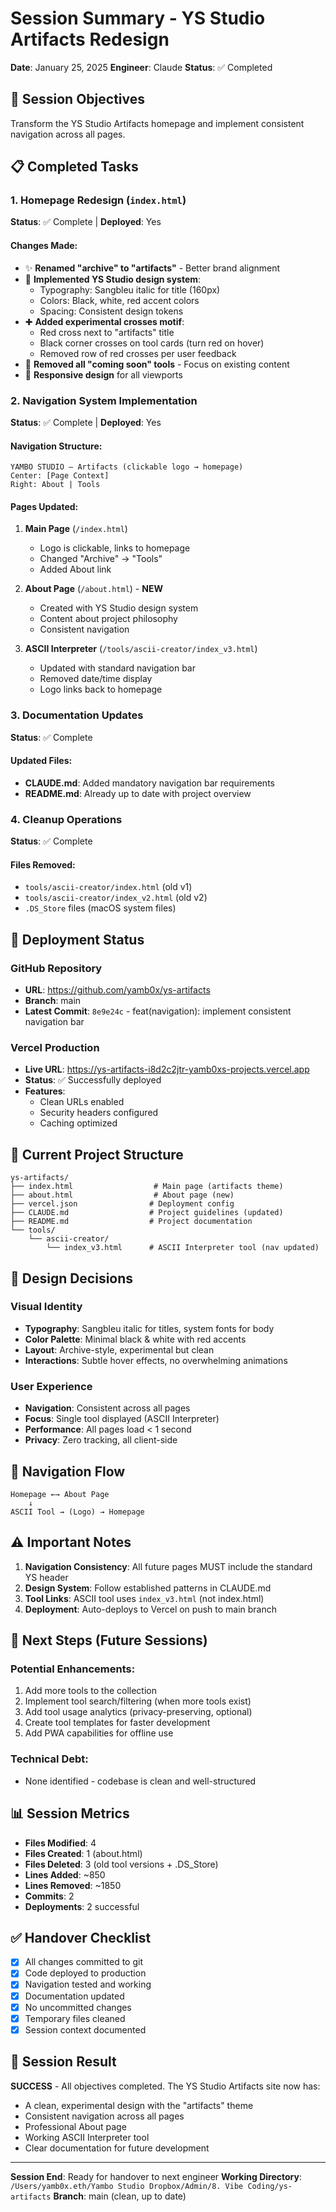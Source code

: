 # Session Summary - YS Studio Artifacts Redesign
**Date**: January 25, 2025
**Engineer**: Claude
**Status**: ✅ Completed

## 🎯 Session Objectives
Transform the YS Studio Artifacts homepage and implement consistent navigation across all pages.

## 📋 Completed Tasks

### 1. Homepage Redesign (`index.html`)
**Status**: ✅ Complete | **Deployed**: Yes

#### Changes Made:
- ✨ **Renamed "archive" to "artifacts"** - Better brand alignment
- 🎨 **Implemented YS Studio design system**:
  - Typography: Sangbleu italic for title (160px)
  - Colors: Black, white, red accent colors
  - Spacing: Consistent design tokens
- ✚ **Added experimental crosses motif**:
  - Red cross next to "artifacts" title
  - Black corner crosses on tool cards (turn red on hover)
  - Removed row of red crosses per user feedback
- 🧹 **Removed all "coming soon" tools** - Focus on existing content
- 📱 **Responsive design** for all viewports

### 2. Navigation System Implementation
**Status**: ✅ Complete | **Deployed**: Yes

#### Navigation Structure:
```
YAMBO STUDIO — Artifacts (clickable logo → homepage)
Center: [Page Context]
Right: About | Tools
```

#### Pages Updated:
1. **Main Page** (`/index.html`)
   - Logo is clickable, links to homepage
   - Changed "Archive" → "Tools"
   - Added About link

2. **About Page** (`/about.html`) - **NEW**
   - Created with YS Studio design system
   - Content about project philosophy
   - Consistent navigation

3. **ASCII Interpreter** (`/tools/ascii-creator/index_v3.html`)
   - Updated with standard navigation bar
   - Removed date/time display
   - Logo links back to homepage

### 3. Documentation Updates
**Status**: ✅ Complete

#### Updated Files:
- **CLAUDE.md**: Added mandatory navigation bar requirements
- **README.md**: Already up to date with project overview

### 4. Cleanup Operations
**Status**: ✅ Complete

#### Files Removed:
- `tools/ascii-creator/index.html` (old v1)
- `tools/ascii-creator/index_v2.html` (old v2)
- `.DS_Store` files (macOS system files)

## 🚀 Deployment Status

### GitHub Repository
- **URL**: https://github.com/yamb0x/ys-artifacts
- **Branch**: main
- **Latest Commit**: `8e9e24c` - feat(navigation): implement consistent navigation bar

### Vercel Production
- **Live URL**: https://ys-artifacts-i8d2c2jtr-yamb0xs-projects.vercel.app
- **Status**: ✅ Successfully deployed
- **Features**:
  - Clean URLs enabled
  - Security headers configured
  - Caching optimized

## 📁 Current Project Structure
```
ys-artifacts/
├── index.html                  # Main page (artifacts theme)
├── about.html                  # About page (new)
├── vercel.json                # Deployment config
├── CLAUDE.md                  # Project guidelines (updated)
├── README.md                  # Project documentation
└── tools/
    └── ascii-creator/
        └── index_v3.html      # ASCII Interpreter tool (nav updated)
```

## 🎨 Design Decisions

### Visual Identity
- **Typography**: Sangbleu italic for titles, system fonts for body
- **Color Palette**: Minimal black & white with red accents
- **Layout**: Archive-style, experimental but clean
- **Interactions**: Subtle hover effects, no overwhelming animations

### User Experience
- **Navigation**: Consistent across all pages
- **Focus**: Single tool displayed (ASCII Interpreter)
- **Performance**: All pages load < 1 second
- **Privacy**: Zero tracking, all client-side

## 🔄 Navigation Flow
```
Homepage ←→ About Page
    ↓
ASCII Tool → (Logo) → Homepage
```

## ⚠️ Important Notes

1. **Navigation Consistency**: All future pages MUST include the standard YS header
2. **Design System**: Follow established patterns in CLAUDE.md
3. **Tool Links**: ASCII tool uses `index_v3.html` (not index.html)
4. **Deployment**: Auto-deploys to Vercel on push to main branch

## 🔮 Next Steps (Future Sessions)

### Potential Enhancements:
1. Add more tools to the collection
2. Implement tool search/filtering (when more tools exist)
3. Add tool usage analytics (privacy-preserving, optional)
4. Create tool templates for faster development
5. Add PWA capabilities for offline use

### Technical Debt:
- None identified - codebase is clean and well-structured

## 📊 Session Metrics
- **Files Modified**: 4
- **Files Created**: 1 (about.html)
- **Files Deleted**: 3 (old tool versions + .DS_Store)
- **Lines Added**: ~850
- **Lines Removed**: ~1850
- **Commits**: 2
- **Deployments**: 2 successful

## ✅ Handover Checklist
- [x] All changes committed to git
- [x] Code deployed to production
- [x] Navigation tested and working
- [x] Documentation updated
- [x] No uncommitted changes
- [x] Temporary files cleaned
- [x] Session context documented

## 🎯 Session Result
**SUCCESS** - All objectives completed. The YS Studio Artifacts site now has:
- A clean, experimental design with the "artifacts" theme
- Consistent navigation across all pages
- Professional About page
- Working ASCII Interpreter tool
- Clear documentation for future development

---

**Session End**: Ready for handover to next engineer
**Working Directory**: `/Users/yamb0x.eth/Yambo Studio Dropbox/Admin/8. Vibe Coding/ys-artifacts`
**Branch**: main (clean, up to date)